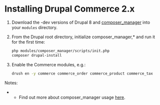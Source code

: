 # Installing Drupal Commerce 2.x

1. Download the -dev versions of Drupal 8 and [composer_manager](https://drupal.org/project/composer_manager) into your
   `modules` directory.

2. From the Drupal root directory, initialize composer_manager,* and run it for the first time:

   ```sh
   php modules/composer_manager/scripts/init.php
   composer drupal-install
   ```

3. Enable the Commerce modules, e.g.:

   ```sh
   drush en -y commerce commerce_order commerce_product commerce_tax
   ```

Notes:
- * Find out more about composer_manager usage [here](https://www.drupal.org/node/2405811).